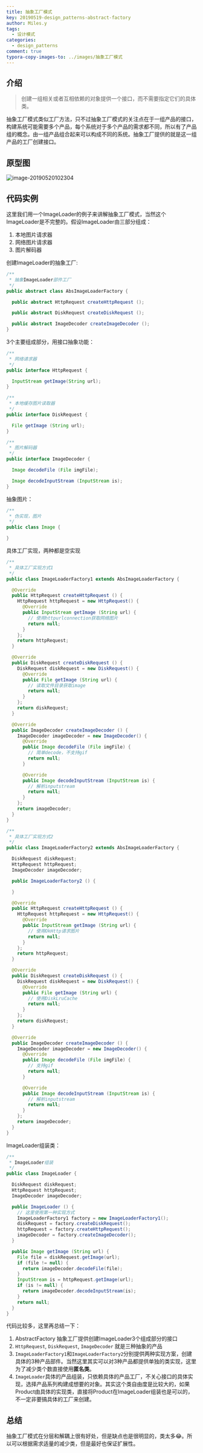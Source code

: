 ```yaml
---
title: 抽象工厂模式
key: 20190519-design_patterns-abstract-factory
author: Miles.y
tags:
  - 设计模式
categories:
  - design_patterns
comment: true
typora-copy-images-to: ../images/抽象工厂模式
---
```


## 介绍

> 创建一组相关或者互相依赖的对象提供一个接口，而不需要指定它们的具体类。

抽象工厂模式类似工厂方法，只不过抽象工厂模式的关注点在于一组产品的接口，构建系统可能需要多个产品，每个系统对于多个产品的需求都不同，所以有了产品组的概念。由一组产品组合起来可以构成不同的系统。抽象工厂提供的就是这一组产品的工厂创建接口。

## 原型图

![image-20190520102304]({{site.baseurl}}/images/抽象工厂模式/image-20190520102304.png)

<!-- more -->

## 代码实例

这里我们用一个ImageLoader的例子来讲解抽象工厂模式，当然这个ImageLoader是不完整的。假设ImageLoader由三部分组成：
1. 本地图片请求器
2. 网络图片请求器
3. 图片解码器

创建ImageLoader的抽象工厂:

```java
/**
 * 抽象ImageLoader部件工厂
 */
public abstract class AbsImageLoaderFactory {

  public abstract HttpRequest createHttpRequest ();

  public abstract DiskRequest createDiskRequest ();

  public abstract ImageDecoder createImageDecoder ();
}
```

3个主要组成部分，用接口抽象功能：

```java
/**
 * 网络请求器
 */
public interface HttpRequest {

  InputStream getImage(String url);
}
```

```java
/**
 * 本地缓存图片读取器
 */
public interface DiskRequest {

  File getImage (String url);
}
```

```java
/**
 * 图片解码器
 */
public interface ImageDecoder {

  Image decodeFile (File imgFile);

  Image decodeInputStream (InputStream is);
}
```

抽象图片：

```java
/**
 * 伪实现，图片
 */
public class Image {

}
```

具体工厂实现，两种都是空实现

```java
/**
 * 具体工厂实现方式1
 */
public class ImageLoaderFactory1 extends AbsImageLoaderFactory {

  @Override
  public HttpRequest createHttpRequest () {
    HttpRequest httpRequest = new HttpRequest() {
      @Override
      public InputStream getImage (String url) {
        // 使用httpurlconnection获取网络图片
        return null;
      }
    };
    return httpRequest;
  }

  @Override
  public DiskRequest createDiskRequest () {
    DiskRequest diskRequest = new DiskRequest() {
      @Override
      public File getImage (String url) {
        // 读取文件目录获取image
        return null;
      }
    };
    return diskRequest;
  }

  @Override
  public ImageDecoder createImageDecoder () {
    ImageDecoder imageDecoder = new ImageDecoder() {
      @Override
      public Image decodeFile (File imgFile) {
        // 简单decode，不支持gif
        return null;
      }

      @Override
      public Image decodeInputStream (InputStream is) {
        // 解析inputstream
        return null;
      }
    };
    return imageDecoder;
  }
}
```

```java
/**
 * 具体工厂实现方式2
 */
public class ImageLoaderFactory2 extends AbsImageLoaderFactory {

  DiskRequest diskRequest;
  HttpRequest httpRequest;
  ImageDecoder imageDecoder;

  public ImageLoaderFactory2 () {

  }

  @Override
  public HttpRequest createHttpRequest () {
    HttpRequest httpRequest = new HttpRequest() {
      @Override
      public InputStream getImage (String url) {
        // 使用OkHttp请求图片
        return null;
      }
    };
    return httpRequest;
  }

  @Override
  public DiskRequest createDiskRequest () {
    DiskRequest diskRequest = new DiskRequest() {
      @Override
      public File getImage (String url) {
        // 使用DiskLruCache
        return null;
      }
    };
    return diskRequest;
  }

  @Override
  public ImageDecoder createImageDecoder () {
    ImageDecoder imageDecoder = new ImageDecoder() {
      @Override
      public Image decodeFile (File imgFile) {
        // 支持gif
        return null;
      }

      @Override
      public Image decodeInputStream (InputStream is) {
        // 解析inputstream
        return null;
      }
    };
    return imageDecoder;
  }
}
```

ImageLoader组装类：

```java
/**
 * ImageLoader组装
 */
public class ImageLoader {

  DiskRequest diskRequest;
  HttpRequest httpRequest;
  ImageDecoder imageDecoder;

  public ImageLoader () {
    // 这里使用第一种实现方式
    ImageLoaderFactory1 factory = new ImageLoaderFactory1();
    diskRequest = factory.createDiskRequest();
    httpRequest = factory.createHttpRequest();
    imageDecoder = factory.createImageDecoder();
  }

  public Image getImage (String url) {
    File file = diskRequest.getImage(url);
    if (file != null) {
      return imageDecoder.decodeFile(file);
    }
    InputStream is = httpRequest.getImage(url);
    if (is != null) {
      return imageDecoder.decodeInputStream(is);
    }
    return null;
  }
}
```

代码比较多，这里再总结一下：

1. AbstractFactory 抽象工厂提供创建ImageLoader3个组成部分的接口
2. `HttpRequest`, `DiskRequest`, `ImageDecoder` 就是三种抽象的产品
3. `ImageLoaderFactory1`和`ImageLoaderFactory2`分别提供两种实现方案，创建具体的3种产品部件。当然这里其实可以对3种产品都提供单独的类实现，这里为了减少类个数直接使用**匿名类**。
4. `ImageLoader`具体的产品组装，只依赖具体的产品工厂，不关心接口的具体实现，选择产品系列构建成想要的对象。其实这个类自由度是比较大的，如果Product由具体的实现类，直接将Product在ImageLoader组装也是可以的，不一定非要搞具体的工厂来创建。

## 总结

抽象工厂模式在分层和解耦上很有好处，但是缺点也是很明显的，类太多:joy:。所以可以根据需求适量的减少类，但是最好也保证扩展性。